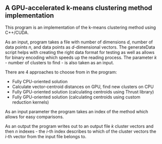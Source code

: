 <h2>A GPU-accelerated k-means clustering method implementation</h2>

This program is an implementation of the k-means clustering method using C++/CUDA.
 
As an input, program takes a file with number of dimensions $d$, number of data points $n$, and data points as $d$-dimensional vectors. The generateData script helps with creating the right data format for testing as well as allows for binary encoding which speeds up the reading process. The parameter $k$ - number of clusters to find - is also taken as an input.

There are 4 approaches to choose from in the program:
- Fully CPU-oriented solution
- Calculate vector-centroid distances on GPU, find new clusters on CPU
- Fully GPU-oriented solution (calculating centroids using Thrust library)
- Fully GPU-oriented solution (calculating centroids using custom reduction kernels)

As an input parameter the program takes an index of the method which allows for easy comparisons.

As an output the program writes out to an output file $k$ cluster vectors and then $n$ indexes - the $i$-th index describes to which of the cluster vectors the $i$-th vector from the input file belongs to.